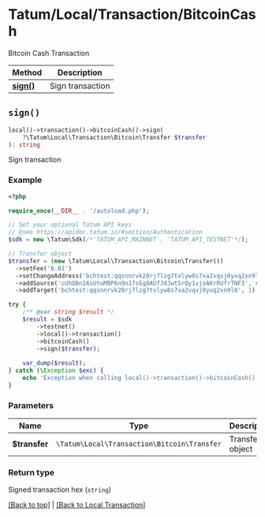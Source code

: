 # Tatum/Local/Transaction/BitcoinCash

Bitcoin Cash Transaction

Method | Description
------------- | -------------
[**sign()**](#sign) | Sign transaction

## `sign()`

```php
local()->transaction()->bitcoinCash()->sign(
    ?\Tatum\Local\Transaction\Bitcoin\Transfer $transfer
): string
```
Sign transaction

### Example

```php
<?php

require_once(__DIR__ . '/autoload.php');

// Set your optional Tatum API keys
// @see https://apidoc.tatum.io/#section/Authentication
$sdk = new \Tatum\Sdk(/*'TATUM_API_MAINNET', 'TATUM_API_TESTNET'*/);

// Transfer object
$transfer = (new \Tatum\Local\Transaction\Bitcoin\Transfer())
  ->setFee('0.01')
  ->setChangeAddress('bchtest:qqsnnrvk28rj7lzg7tvlyw8s7xa2vqvj0yxq2xn9ld')
  ->addSource('cUhQBn2AsUtuMBP6n9n17sEg8AUfJdJwtSrQy1vjoAKrRUfrTNF3', str_repeat('0', 64), 0, '1010000000')
  ->addTarget('bchtest:qqsnnrvk28rj7lzg7tvlyw8s7xa2vqvj0yxq2xn9l0', 1);

try {
    /** @var string $result */
    $result = $sdk
        ->testnet()
        ->local()->transaction()
        ->bitcoinCash()
        ->sign($transfer);
    
    var_dump($result);
} catch (\Exception $exc) {
    echo 'Exception when calling local()->transaction()->bitcoinCash()->sign(): ', $exc->getMessage(), PHP_EOL;
}
```

### Parameters

Name | Type | Description  | Notes
------------- | ------------- | ------------- | -------------
**$transfer** | `\Tatum\Local\Transaction\Bitcoin\Transfer` | Transfer object | 

### Return type

Signed transaction hex (`string`)

[[Back to top]](#) | [[Back to Local Transaction]](../../index.md#local-transaction)
